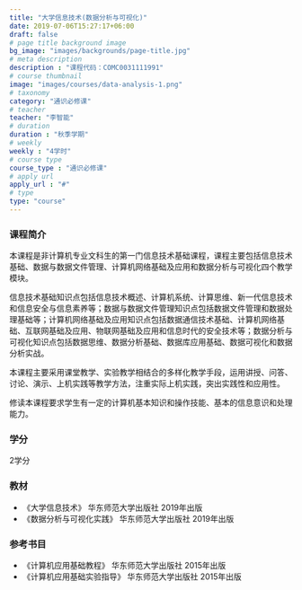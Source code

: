 ```yaml
---
title: "大学信息技术(数据分析与可视化)"
date: 2019-07-06T15:27:17+06:00
draft: false
# page title background image
bg_image: "images/backgrounds/page-title.jpg"
# meta description
description : "课程代码：COMC0031111991"
# course thumbnail
image: "images/courses/data-analysis-1.png"
# taxonomy
category: "通识必修课"
# teacher
teacher: "李智能"
# duration
duration : "秋季学期"
# weekly
weekly : "4学时"
# course type
course_type : "通识必修课"
# apply url
apply_url : "#"
# type
type: "course"
---
```



### 课程简介

本课程是非计算机专业文科生的第一门信息技术基础课程，课程主要包括信息技术基础、数据与数据文件管理、计算机网络基础及应用和数据分析与可视化四个教学模块。

信息技术基础知识点包括信息技术概述、计算机系统、计算思维、新一代信息技术和信息安全与信息素养等；数据与数据文件管理知识点包括数据文件管理和数据处理基础等；计算机网络基础及应用知识点包括数据通信技术基础、计算机网络基础、互联网基础及应用、物联网基础及应用和信息时代的安全技术等；数据分析与可视化知识点包括数据思维、数据分析基础、数据库应用基础、数据可视化和数据分析实战。

本课程主要采用课堂教学、实验教学相结合的多样化教学手段，运用讲授、问答、讨论、演示、上机实践等教学方法，注重实际上机实践，突出实践性和应用性。

修读本课程要求学生有一定的计算机基本知识和操作技能、基本的信息意识和处理能力。

### 学分

2学分


### 教材

* 《大学信息技术》 华东师范大学出版社 2019年出版
* 《数据分析与可视化实践》 华东师范大学出版社 2019年出版


### 参考书目

* 《计算机应用基础教程》 华东师范大学出版社 2015年出版
* 《计算机应用基础实验指导》 华东师范大学出版社 2015年出版
